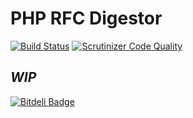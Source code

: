 # PHP RFC Digestor

[![Build Status](https://travis-ci.org/mikeymike/php-rfc-digestor.svg?branch=master)](https://travis-ci.org/mikeymike/php-rfc-digestor)
[![Scrutinizer Code Quality](https://scrutinizer-ci.com/g/mikeymike/php-rfc-digestor/badges/quality-score.png?b=master)](https://scrutinizer-ci.com/g/mikeymike/php-rfc-digestor/)

## *WIP*


[![Bitdeli Badge](https://d2weczhvl823v0.cloudfront.net/mikeymike/php-rfc-digestor/trend.png)](https://bitdeli.com/free "Bitdeli Badge")

